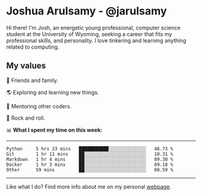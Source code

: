 # Joshua Arulsamy - @jarulsamy

Hi there! I'm Josh, an energetic young professional, computer science student at the University of Wyoming, seeking a career that fits my professional skills, and personality. I love tinkering and learning anything related to computing.

## My values

:yellow_heart: Friends and family.

:earth_americas: Exploring and learning new things.

:book: Mentoring other coders.

:guitar: Rock and roll.

:bar_chart: **What I spent my time on this week:**

------
<!--START_SECTION:waka-->
```text
Python     5 hrs 23 mins   ███████████░░░░░░░░░░░░░░   46.73 % 
Git        1 hr 11 mins    ██░░░░░░░░░░░░░░░░░░░░░░░   10.31 % 
Markdown   1 hr 4 mins     ██░░░░░░░░░░░░░░░░░░░░░░░   09.30 % 
Docker     1 hr 3 mins     ██░░░░░░░░░░░░░░░░░░░░░░░   09.18 % 
Other      59 mins         ██░░░░░░░░░░░░░░░░░░░░░░░   08.59 %
```
<!--END_SECTION:waka-->
------

Like what I do? Find more info about me on my personal [webpage](https://arulsamy.me).
